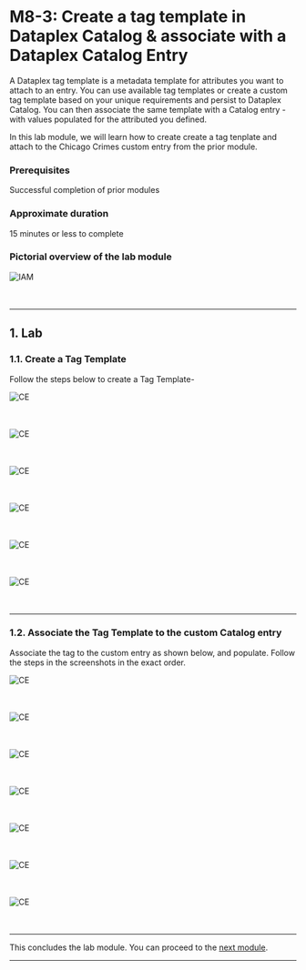 # M8-3: Create a tag template in Dataplex Catalog & associate with a Dataplex Catalog Entry

A Dataplex tag template is a metadata template for attributes you want to attach to an entry. You can use available tag templates or create a custom tag template based on your unique requirements and persist to Dataplex Catalog. You can then associate the same template with a Catalog entry - with values populated for the attributed you defined.

In this lab module, we will learn how to create create a tag tenplate and attach to the Chicago Crimes custom entry from the prior module.

### Prerequisites

Successful completion of prior modules

### Approximate duration

15 minutes or less to complete

### Pictorial overview of the lab module

![IAM](../01-images/m083-00.png)   
<br><br>

<hr>

## 1. Lab

### 1.1. Create a Tag Template
Follow the steps below to create a Tag Template-

![CE](../01-images/M07-Entry-10.png)   
<br><br>

![CE](../01-images/M07-Entry-11.png)   
<br><br>

![CE](../01-images/M07-Entry-12.png)   
<br><br>

![CE](../01-images/M07-Entry-13.png)   
<br><br>

![CE](../01-images/M07-Entry-14.png)   
<br><br>

![CE](../01-images/M07-Entry-15-0.png)   
<br><br>

<hr>

### 1.2. Associate the Tag Template to the custom Catalog entry

Associate the tag to the custom entry as shown below, and populate. Follow the steps in the screenshots in the exact order.

![CE](../01-images/M07-Entry-15.png)   
<br><br>

![CE](../01-images/M07-Entry-16.png)   
<br><br>


![CE](../01-images/M07-Entry-17.png)   
<br><br>

![CE](../01-images/M07-Entry-18.png)   
<br><br>

![CE](../01-images/M07-Entry-19.png)   
<br><br>


![CE](../01-images/M07-Entry-20.png)   
<br><br>


![CE](../01-images/M07-Entry-21.png)   
<br><br>



<hr>

This concludes the lab module. You can proceed to the [next module](module-08-4-create-overview-for-catalog-entry.md).

<hr>
